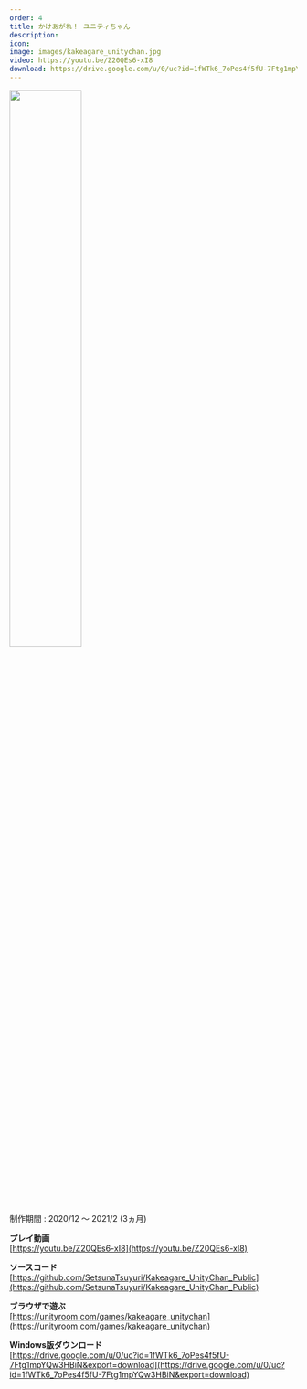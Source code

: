 ```yaml
---
order: 4
title: かけあがれ！ ユニティちゃん
description: 
icon: 
image: images/kakeagare_unitychan.jpg
video: https://youtu.be/Z20QEs6-xI8
download: https://drive.google.com/u/0/uc?id=1fWTk6_7oPes4f5fU-7Ftg1mpYQw3HBiN&export=download
---
```


<img src="images/kakeagare_unitychan.jpg" width="50%">

制作期間 : 2020/12 ～ 2021/2 (3ヵ月)

**プレイ動画**  
[https://youtu.be/Z20QEs6-xI8](https://youtu.be/Z20QEs6-xI8)

**ソースコード**  
[https://github.com/SetsunaTsuyuri/Kakeagare_UnityChan_Public](https://github.com/SetsunaTsuyuri/Kakeagare_UnityChan_Public)

**ブラウザで遊ぶ**  
[https://unityroom.com/games/kakeagare_unitychan](https://unityroom.com/games/kakeagare_unitychan)

**Windows版ダウンロード**  
[https://drive.google.com/u/0/uc?id=1fWTk6_7oPes4f5fU-7Ftg1mpYQw3HBiN&export=download](https://drive.google.com/u/0/uc?id=1fWTk6_7oPes4f5fU-7Ftg1mpYQw3HBiN&export=download)